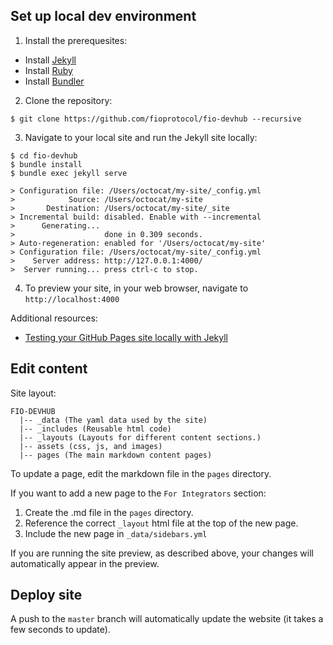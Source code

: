 ## Set up local dev environment

1. Install the prerequesites:

* Install [Jekyll](https://jekyllrb.com/docs/installation/)
* Install [Ruby](https://www.ruby-lang.org/en/documentation/installation/)
* Install [Bundler](https://bundler.io/)

2. Clone the repository:

` $ git clone https://github.com/fioprotocol/fio-devhub --recursive `

3. Navigate to your local site and run the Jekyll site locally:

```
$ cd fio-devhub
$ bundle install
$ bundle exec jekyll serve

> Configuration file: /Users/octocat/my-site/_config.yml
>            Source: /Users/octocat/my-site
>       Destination: /Users/octocat/my-site/_site
> Incremental build: disabled. Enable with --incremental
>      Generating...
>                    done in 0.309 seconds.
> Auto-regeneration: enabled for '/Users/octocat/my-site'
> Configuration file: /Users/octocat/my-site/_config.yml
>    Server address: http://127.0.0.1:4000/
>  Server running... press ctrl-c to stop.
```

4. To preview your site, in your web browser, navigate to `http://localhost:4000`

Additional resources:

* [Testing your GitHub Pages site locally with Jekyll](https://docs.github.com/en/free-pro-team@latest/github/working-with-github-pages/testing-your-github-pages-site-locally-with-jekyll)

## Edit content

Site layout:

```
FIO-DEVHUB
  |-- _data (The yaml data used by the site)
  |-- _includes (Reusable html code)
  |-- _layouts (Layouts for different content sections.)
  |-- assets (css, js, and images)
  |-- pages (The main markdown content pages)
  ```

To update a page, edit the markdown file in the `pages` directory.

If you want to add a new page to the `For Integrators` section:

1. Create the .md file in the `pages` directory.
2. Reference the correct `_layout` html file at the top of the new page.
3. Include the new page in `_data/sidebars.yml` 

If you are running the site preview, as described above, your changes will automatically appear in the preview.

## Deploy site

A push to the `master` branch will automatically update the website (it takes a few seconds to update).
